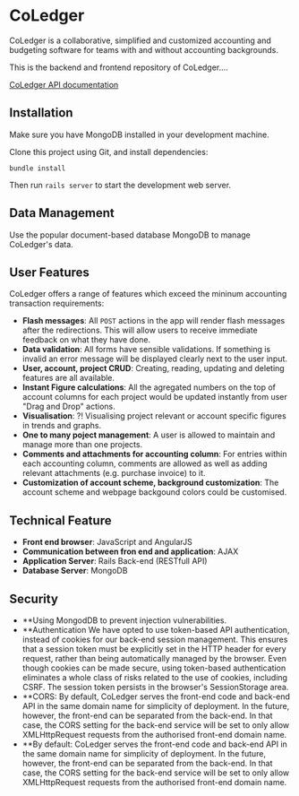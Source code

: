CoLedger
=====================

CoLedger is a collaborative, simplified and customized accounting and budgeting software for teams with and without accounting backgrounds.

This is the backend and frontend repository of CoLedger....

[CoLedger API documentation](http://docs.coledger.apiary.io)

## Installation

Make sure you have MongoDB installed in your development machine.

Clone this project using Git, and install dependencies:

```
bundle install
```

Then run `rails server` to start the development web server.

## Data Management
Use the popular document-based database MongoDB to manage CoLedger's data.

## User Features

CoLedger offers a range of features which exceed the mininum accounting transaction requirements:

* **Flash messages**: All `POST` actions in the app will render flash messages after the redirections. This will allow users to receive immediate feedback on what they have done.
* **Data validation**: All forms have sensible validations. If something is invalid an error message will be displayed clearly next to the user input.
* **User, account, project CRUD**: Creating, reading, updating and deleting features are all available.
* **Instant Figure calculations**: All the agregated numbers on the top of account columns for each project would be updated instantly from user "Drag and Drop" actions.
* **Visualisation**: ?! Visualising project relevant or account specific figures in trends and graphs.
* **One to many poject management**: A user is allowed to maintain and manage more than one projects.  
* **Comments and attachments for accounting column**: For entries within each accounting column, comments are allowed as well as adding relevant attachments (e.g. purchase invoice) to it.
* **Customization of account scheme, background customization**: The account scheme and webpage backgound colors could be customised.

## Technical Feature
* **Front end browser**: JavaScript and AngularJS
* **Communication between fron end and application**: AJAX
* **Application Server**: Rails Back-end (RESTfull API)
* **Database Server**: MongoDB

## Security
* **Using MongodDB to prevent injection vulnerabilities.
* **Authentication We have opted to use token-based API authentication, instead of cookies for our back-end session management. This ensures that a session token must be explicitly set in the HTTP header for every request, rather than being automatically managed by the browser. Even though cookies can be made secure, using token-based authentication eliminates a whole class of risks related to the use of cookies, including CSRF. The session token persists in the browser's SessionStorage area.
* **CORS: By default, CoLedger serves the front-end code and back-end API in the same domain name for simplicity of deployment. In the future, however, the front-end can be separated from the back-end. In that case, the CORS setting for the back-end service will be set to only allow XMLHttpRequest requests from the authorised front-end domain name.
* **By default: CoLedger serves the front-end code and back-end API in the same domain name for simplicity of deployment. In the future, however, the front-end can be separated from the back-end. In that case, the CORS setting for the back-end service will be set to only allow XMLHttpRequest requests from the authorised front-end domain name.


